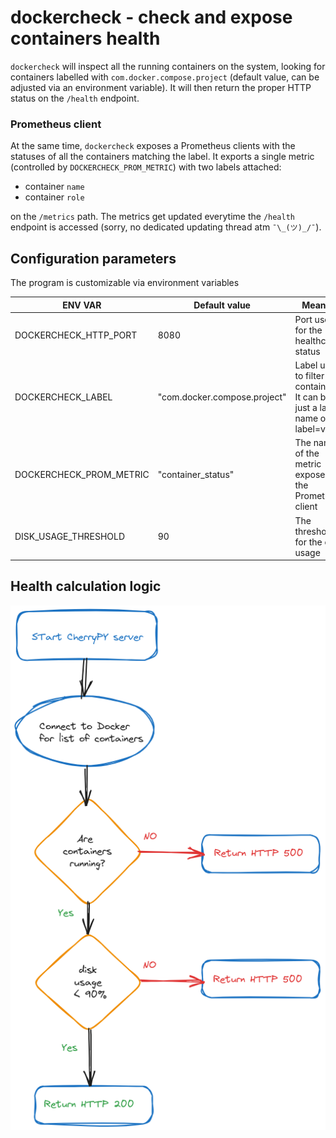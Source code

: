 # dockercheck - check and expose containers health

`dockercheck` will inspect all the running containers on the system, looking for containers labelled with `com.docker.compose.project` (default value, can be adjusted via an environment variable). It will then return the proper HTTP status on the `/health` endpoint.

### Prometheus client

At the same time, `dockercheck` exposes a Prometheus clients with the statuses of all the containers matching the label. It exports a single metric (controlled by `DOCKERCHECK_PROM_METRIC`) with two labels attached:

* container `name`
* container `role`

 on the `/metrics` path. The metrics get updated everytime the `/health` endpoint is accessed (sorry, no dedicated updating thread atm `¯\_(ツ)_/¯`).

## Configuration parameters

The program is customizable via environment variables

|ENV VAR |Default value |Meaning|
|-|-|-|
|DOCKERCHECK_HTTP_PORT|8080|Port used for the healthcheck status|
|DOCKERCHECK_LABEL|"com.docker.compose.project"|Label used to filter containers. It can be just a label name or label=value|
|DOCKERCHECK_PROM_METRIC|"container_status"|The name of the metric exposed by the Prometheus client|
|DISK_USAGE_THRESHOLD|90|The threshold for the disk usage|

## Health calculation logic

![Diagram showing the health calculation logic](dockercheck.png)
